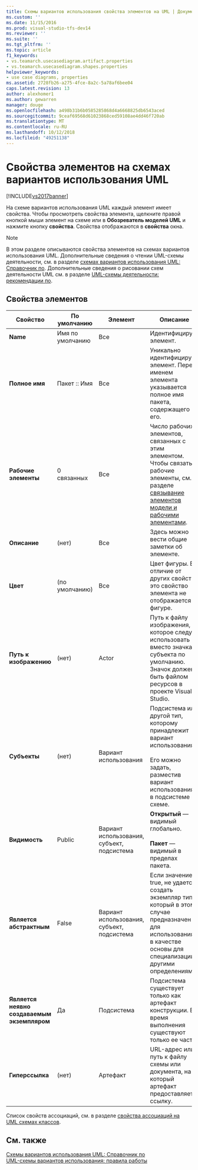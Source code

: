 ```yaml
---
title: Схемы вариантов использования свойства элементов на UML | Документация Майкрософт
ms.custom: ''
ms.date: 11/15/2016
ms.prod: visual-studio-tfs-dev14
ms.reviewer: ''
ms.suite: ''
ms.tgt_pltfrm: ''
ms.topic: article
f1_keywords:
- vs.teamarch.usecasediagram.artifact.properties
- vs.teamarch.usecasediagram.shapes.properties
helpviewer_keywords:
- use case diagrams, properties
ms.assetid: 2728fb26-a275-4fce-8a2c-5a78af6bee04
caps.latest.revision: 13
author: alexhomer1
ms.author: gewarren
manager: douge
ms.openlocfilehash: a498b31b6b0585285868d4a6668825db6543aced
ms.sourcegitcommit: 9ceaf69568d61023868ced59108ae4dd46f720ab
ms.translationtype: MT
ms.contentlocale: ru-RU
ms.lasthandoff: 10/12/2018
ms.locfileid: "49251138"
---
```

# <a name="properties-of-elements-on-uml-use-case-diagrams"></a>Свойства элементов на схемах вариантов использования UML
[!INCLUDE[vs2017banner](../includes/vs2017banner.md)]

На схеме вариантов использования UML каждый элемент имеет свойства. Чтобы просмотреть свойства элемента, щелкните правой кнопкой мыши элемент на схеме или в **Обозреватель моделей UML** и нажмите кнопку **свойства**. Свойства отображаются в **свойства** окна.  
  
> [!NOTE]
>  В этом разделе описываются свойства элементов на схемах вариантов использования UML. Дополнительные сведения о чтении UML-схемы деятельности, см. в разделе [схемах вариантов использования UML: Справочник по](../modeling/uml-use-case-diagrams-reference.md). Дополнительные сведения о рисовании схем деятельности UML см. в разделе [UML-схемы деятельности: рекомендации по](../modeling/uml-use-case-diagrams-guidelines.md).  
  
## <a name="properties-of-elements"></a>Свойства элементов  
  
|Свойство|По умолчанию|Элемент|Описание|  
|--------------|-------------|-------------|-----------------|  
|**Name**|Имя по умолчанию|Все|Идентифицирует элемент.|  
|**Полное имя**|Пакет :: Имя|Все|Уникально идентифицирует элемент. Перед именем элемента указывается полное имя пакета, содержащего его.|  
|**Рабочие элементы**|0 связанных|Все|Число рабочих элементов, связанных с этим элементом. Чтобы связать рабочие элементы, см. в разделе [связывание элементов модели и рабочими элементами](../modeling/link-model-elements-and-work-items.md).|  
|**Описание**|(нет)|Все|Здесь можно вести общие заметки об элементе.|  
|**Цвет**|(по умолчанию)|Все|Цвет фигуры. В отличие от других свойств это свойство элемента не отображается в фигуре.|  
|**Путь к изображению**|(нет)|Actor|Путь к файлу изображения, которое следует использовать вместо значка субъекта по умолчанию. Значок должен быть файлом ресурсов в проекте Visual Studio.|  
|**Субъекты**|(нет)|Вариант использования|Подсистема или другой тип, которому принадлежит вариант использования.<br /><br /> Его можно задать, разместив вариант использования в подсистеме на схеме.|  
|**Видимость**|Public|Вариант использования, субъект, подсистема|**Открытый** — видимый глобально.<br /><br /> **Пакет** — видимый в пределах пакета.|  
|**Является абстрактным**|False|Вариант использования, субъект, подсистема|Если значение true, не удается создать экземпляр типа, который в этом случае предназначен для использования в качестве основы для специализации другими определениями.|  
|**Является неявно создаваемым экземпляром**|Да|Подсистема|Подсистема существует только как артефакт конструкции. Во время выполнения существуют только ее части.|  
|**Гиперссылка**|(нет)|Артефакт|URL-адрес или путь к файлу схемы или документа, на который артефакт предоставляет ссылку.|  
  
 Список свойств ассоциаций, см. в разделе [свойства ассоциаций на UML схемах классов](../modeling/properties-of-associations-on-uml-class-diagrams.md).  
  
## <a name="see-also"></a>См. также  
 [Схемы вариантов использования UML: Справочник по](../modeling/uml-use-case-diagrams-reference.md)   
 [UML-схемы вариантов использования: правила работы](../modeling/uml-use-case-diagrams-guidelines.md)




